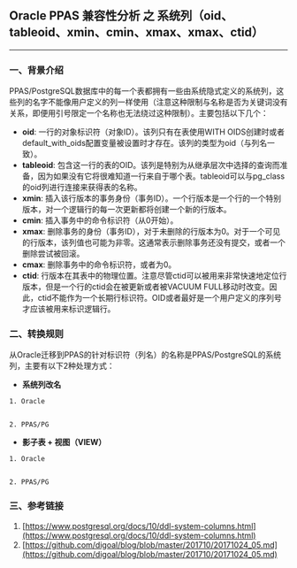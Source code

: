 ## Oracle PPAS 兼容性分析 之 系统列（oid、tableoid、xmin、cmin、xmax、xmax、ctid）
---

### 一、背景介绍
PPAS/PostgreSQL数据库中的每一个表都拥有一些由系统隐式定义的系统列，这些列的名字不能像用户定义的列一样使用（注意这种限制与名称是否为关键词没有关系，即便用引号限定一个名称也无法绕过这种限制）。主要包括以下几个：

+ **oid**: 一行的对象标识符（对象ID）。该列只有在表使用WITH OIDS创建时或者default_with_oids配置变量被设置时才存在。该列的类型为oid（与列名一致）。
+ **tableoid**: 包含这一行的表的OID。该列是特别为从继承层次中选择的查询而准备，因为如果没有它将很难知道一行来自于哪个表。tableoid可以与pg_class的oid列进行连接来获得表的名称。
+ **xmin**: 插入该行版本的事务身份（事务ID）。一个行版本是一个行的一个特别版本，对一个逻辑行的每一次更新都将创建一个新的行版本。
+ **cmin**: 插入事务中的命令标识符（从0开始）。
+ **xmax**: 删除事务的身份（事务ID），对于未删除的行版本为0。对于一个可见的行版本，该列值也可能为非零。这通常表示删除事务还没有提交，或者一个删除尝试被回滚。
+ **cmax**: 删除事务中的命令标识符，或者为0。
+ **ctid**: 行版本在其表中的物理位置。注意尽管ctid可以被用来非常快速地定位行版本，但是一个行的ctid会在被更新或者被VACUUM FULL移动时改变。因此，ctid不能作为一个长期行标识符。OID或者最好是一个用户定义的序列号才应该被用来标识逻辑行。

### 二、转换规则
从Oracle迁移到PPAS的针对标识符（列名）的名称是PPAS/PostgreSQL的系统列，主要有以下2种处理方式：

+ **系统列改名**
```
1. Oracle


2. PPAS/PG

```

+ **影子表 + 视图（VIEW）**
```
1. Oracle


2. PPAS/PG

```


### 三、参考链接
1. [https://www.postgresql.org/docs/10/ddl-system-columns.html](https://www.postgresql.org/docs/10/ddl-system-columns.html)
2. [https://github.com/digoal/blog/blob/master/201710/20171024_05.md](https://github.com/digoal/blog/blob/master/201710/20171024_05.md)
